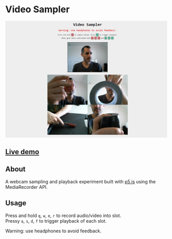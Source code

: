 # Video Sampler

![Video Sampler screenshot](img/screenshot.jpg)

## [Live demo](https://video-sampler.netlify.app)

## About

A webcam sampling and playback experiment built with [p5.js](https://p5js.org/) using the MediaRecorder API.

## Usage

Press and hold `q`, `w`, `e`, `r` to record audio/video into slot.  
Pressy `a`, `s`, `d`, `f` to trigger playback of each slot.

Warning: use headphones to avoid feedback.
